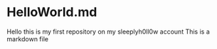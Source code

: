 # HelloWorld.md
Hello this is my first repository on my sleeplyh0ll0w account         This is a markdown file
